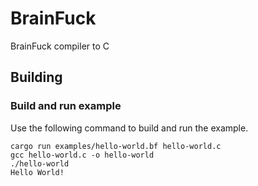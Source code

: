 # BrainFuck

BrainFuck compiler to C

## Building

### Build and run example

Use the following command to build and run the example.

```
cargo run examples/hello-world.bf hello-world.c
gcc hello-world.c -o hello-world
./hello-world
Hello World!
```
